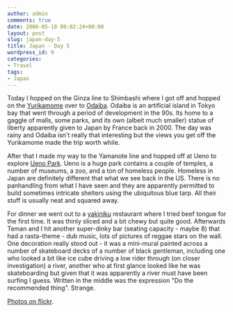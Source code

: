 ```yaml
---
author: admin
comments: true
date: 2006-05-18 06:02:24+00:00
layout: post
slug: japan-day-5
title: Japan - Day 5
wordpress_id: 9
categories:
- Travel
tags:
- Japan
---
```


Today I hopped on the Ginza line to Shimbashi where I got off and hopped on the [Yurikamome](http://en.wikipedia.org/wiki/Yurikamome) over to [Odaiba](http://en.wikipedia.org/wiki/Odaiba). Odaiba is an artificial island in Tokyo bay that went through a period of development in the 90s. Its home to a gaggle of malls, some parks, and its own (albeit much smaller) statue of liberty apparently given to Japan by France back in 2000. The day was rainy and Odaiba isn't really that interesting but the views you get off the Yurikamome made the trip worth while.  

After that I made my way to the Yamanote line and hopped off at Ueno to explore [Ueno Park](http://en.wikipedia.org/wiki/Ueno_Park). Ueno is a huge park contains a couple of temples, a number of museums, a zoo, and a ton of homeless people. Homeless in Japan are definitely different that what we see back in the US. There is no panhandling from what I have seen and they are apparently permitted to build sometimes intricate shelters using the ubiquitous blue tarp. All their stuff is usually neat and squared away.  

For dinner we went out to a [yakiniku](http://en.wikipedia.org/wiki/Yakiniku) restaurant where I tried beef tongue for the first time. It was thinly sliced and a bit chewy but quite good. Afterwards Teman and I hit another super-dinky bar (seating capacity - maybe 8) that had a rasta-theme - dub music, lots of pictures of reggae stars on the wall. One decoration really stood out - it was a mini-mural painted across a number of skateboard decks of a number of black gentleman, including one who looked a bit like ice cube driving a low rider through (on closer investigation) a river, another who at first glance looked like he was skateboarding but given that it was apparently a river must have been surfing I guess. Written in the middle was the expression "Do the recommended thing". Strange.  

[Photos on flickr](http://www.flickr.com/photos/72831683@N00/sets/72057594138278859/).
